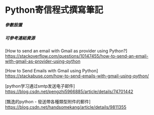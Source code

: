# Python寄信程式撰寫筆記

##### 參數設置




##### 可參考連結資源

[How to send an email with Gmail as provider using Python?]<br/>
<https://stackoverflow.com/questions/10147455/how-to-send-an-email-with-gmail-as-provider-using-python>

[How to Send Emails with Gmail using Python]<br/>
<https://stackabuse.com/how-to-send-emails-with-gmail-using-python/>

[python学习通过smtp发送电子邮件]<br/>
<https://blog.csdn.net/pengzhi5966885/article/details/74701442>

[飄逸的python - 發送帶各種類型附件的郵件]<br/>
<https://blog.csdn.net/handsomekang/article/details/9811355>
